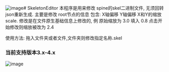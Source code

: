 ![image](https://github.com/user-attachments/assets/dea42153-b52b-4ede-aab7-d115129b0940)﻿# SkeletonEditor
本程序是用来修改 spine的skel二进制文件, 无须回转json重新生成.
主要是修改 root节点的信息 包含:
X轴偏移 Y轴偏移 X和Y的缩放scale.
修改是在文件原生基础信息上修改的, 例 原始缩放为 3.0 填入 0.8 点击开始修改则缩放被改为 2.4

使用方法:
拖入文件夹或者文件,文件夹则修改指定名称.skel 

### 当前支持版本3.x-4.x
 


![image](https://github.com/user-attachments/assets/44d6676d-39ff-4039-9214-201a56344d58)
